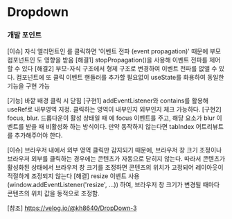 # Dropdown

### 개발 포인트

[이슈] 자식 엘리먼트인 <Content> 를 클릭하면 '이벤트 전파 (event propagation)' 때문에 부모 컴포넌트인 <Layer> 도 영향을 받음
[해결1] stopPropagation()을 사용해 이벤트 전파를 제어할 수 있다
[해결2] 부모-자식 구조에서 형제 구조로 변경하여 이벤트 전파를 없앨 수 있다. <Content> 컴포넌트에 또 클릭 이벤트 핸들러를 추가할 필요없이 useState를 화용하여 동일한 기능을 구현 가능

[기능] 바깥 배경 클릭 시 닫힘
[구현1] addEventListener와 contains를 활용해 useRef로 내부영역 지정. 클릭하는 영역이 내부인지 외부인지 체크 가능하다.
[구현2] focus, blur. 드롭다운이 활성 상태일 때 <Content>에 focus 이벤트를 주고, 해당 요소가 blur 이벤트를 받을 때 비활성화 하는 방식이다. 만약 동작하지 않는다면 tabIndex 어트리뷰트를 추가해주어야 한다.

[이슈] 브라우저 내에서 외부 영역 클릭만 감지되기 때문에, 브라우저 창 크기 조정이나 브라우저 외부를 클릭하는 경우에는 콘텐츠가 자동으로 닫히지 않는다. 따라서 콘텐츠가 활성화된 상태에서 브라우저 창 크기를 조정하면 콘텐츠의 위치가 고정되어 레이아웃이 적절하게 조정되지 않는다
[해결] resize 이벤트 사용 (window.addEventListener('resize', ...)) 하여, 브라우저 창 크기가 변경될 때마다 콘텐츠의 위치 값을 동적으로 조정함.

[참조] https://velog.io/@kh8640/DropDown-3
